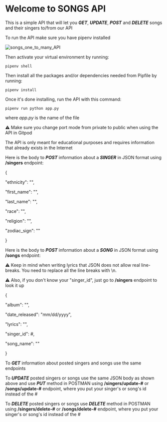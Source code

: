 
# Welcome to SONGS API

This is a simple API that will let you ***GET***, ***UPDATE***, ***POST*** and ***DELETE*** songs and their singers to/from our API

To run the API make sure you have pipenv installed

![songs_one_to_many_API](https://user-images.githubusercontent.com/42359973/102143003-48c32400-3e31-11eb-9139-8b95cb1d4f48.gif)


Then activate your virtual environment by running:

```
pipenv shell
```

Then install all the packages and/or dependencies needed from Pipfile by running:

```
pipenv install
```

Once it's done installing, run the API with this command:

```
pipenv run python app.py
```

where *app.py* is the name of the file

⚠️ Make sure you change port mode from private to public when using the API in Gitpod

The API is only meant for educational purposes and requires information that already exists in the Internet


Here is the body to ***POST*** information about a ***SINGER*** in JSON format using **/singers** endpoint:

{

"ethnicity": "",

"first_name": "",

"last_name": "",

"race": "",

"religion": "",

"zodiac_sign": ""

}

Here is the body to ***POST*** information about a ***SONG*** in JSON format using **/songs** endpoint:

⚠️ Keep in mind when writing lyrics that JSON does not allow real line-breaks. You need to replace all the line breaks with \n.

⚠️ Also, if you don't know your "singer_id", just go to **/singers** endpoint to look it up

{

"album": "",

"date_released": "mm/dd/yyyy",

"lyrics": "",

"singer_id": #,

"song_name": ""

}

To ***GET*** information about posted singers and songs use the same endpoints

To ***UPDATE*** posted singers or songs use the same JSON body as shown above and use ***PUT*** method in POSTMAN using **/singers/update-#** or **/songs/update-#**
endpoint, where you put your singer's or song's id instead of the #

To ***DELETE*** posted singers or songs use ***DELETE*** method in POSTMAN using **/singers/delete-#** or **/songs/delete-#** endpoint, 
where you put your singer's or song's id instead of the #

